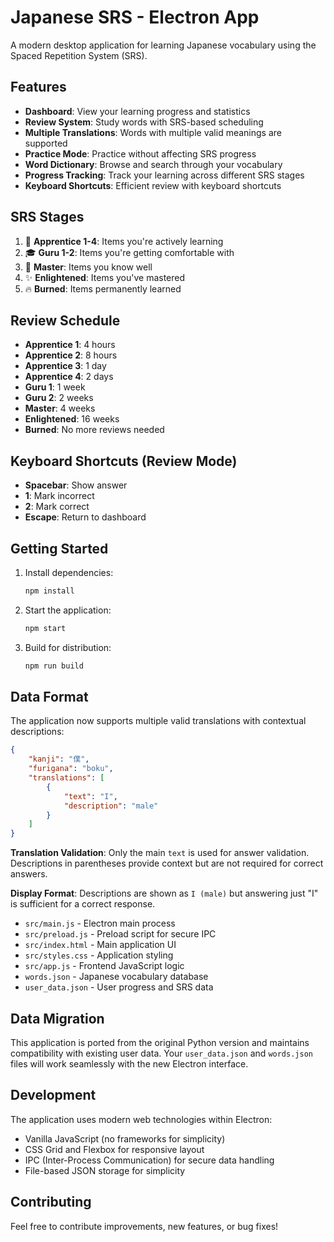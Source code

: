 # Japanese SRS - Electron App

A modern desktop application for learning Japanese vocabulary using the Spaced Repetition System (SRS).

## Features

- **Dashboard**: View your learning progress and statistics
- **Review System**: Study words with SRS-based scheduling
- **Multiple Translations**: Words with multiple valid meanings are supported
- **Practice Mode**: Practice without affecting SRS progress
- **Word Dictionary**: Browse and search through your vocabulary
- **Progress Tracking**: Track your learning across different SRS stages
- **Keyboard Shortcuts**: Efficient review with keyboard shortcuts

## SRS Stages

1. 🌱 **Apprentice 1-4**: Items you're actively learning
2. 🎓 **Guru 1-2**: Items you're getting comfortable with
3. 👑 **Master**: Items you know well
4. ✨ **Enlightened**: Items you've mastered
5. 🔥 **Burned**: Items permanently learned

## Review Schedule

- **Apprentice 1**: 4 hours
- **Apprentice 2**: 8 hours
- **Apprentice 3**: 1 day
- **Apprentice 4**: 2 days
- **Guru 1**: 1 week
- **Guru 2**: 2 weeks
- **Master**: 4 weeks
- **Enlightened**: 16 weeks
- **Burned**: No more reviews needed

## Keyboard Shortcuts (Review Mode)

- **Spacebar**: Show answer
- **1**: Mark incorrect
- **2**: Mark correct
- **Escape**: Return to dashboard

## Getting Started

1. Install dependencies:
   ```bash
   npm install
   ```

2. Start the application:
   ```bash
   npm start
   ```

3. Build for distribution:
   ```bash
   npm run build
   ```

## Data Format

The application now supports multiple valid translations with contextual descriptions:

```json
{
    "kanji": "僕",
    "furigana": "boku", 
    "translations": [
        {
            "text": "I",
            "description": "male"
        }
    ]
}
```

**Translation Validation**: Only the main `text` is used for answer validation. Descriptions in parentheses provide context but are not required for correct answers.

**Display Format**: Descriptions are shown as `I (male)` but answering just "I" is sufficient for a correct response.

- `src/main.js` - Electron main process
- `src/preload.js` - Preload script for secure IPC
- `src/index.html` - Main application UI
- `src/styles.css` - Application styling
- `src/app.js` - Frontend JavaScript logic
- `words.json` - Japanese vocabulary database
- `user_data.json` - User progress and SRS data

## Data Migration

This application is ported from the original Python version and maintains compatibility with existing user data. Your `user_data.json` and `words.json` files will work seamlessly with the new Electron interface.

## Development

The application uses modern web technologies within Electron:
- Vanilla JavaScript (no frameworks for simplicity)
- CSS Grid and Flexbox for responsive layout
- IPC (Inter-Process Communication) for secure data handling
- File-based JSON storage for simplicity

## Contributing

Feel free to contribute improvements, new features, or bug fixes!
